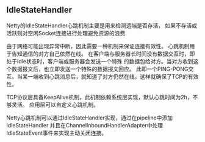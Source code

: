 ## IdleStateHandler
Netty的IdleStateHandler心跳机制主要是用来检测远端是否存活，
如果不存活或活跃则对空闲Socket连接进行处理避免资源的浪费.

由于网络可能出现异常中断，因此需要一种机制来保证连接有效性。
心跳机制用于告知通信的对方自己依然在线。
在客户端与服务器长时间没有数据交互时，即处于Idle状态时，客户端或服务器会发送一个特殊
的数据包给对方。当对方收到这个数据报文后，也立即发送一个特殊的数据报文回应。
此即一个PING-PONG交互。当某一端收到心跳消息后，就知道了对方仍然在线。这样就确保了TCP的有效性。

TCP协议层具备KeepAlive机制，此机制依赖系统层实现，默认心跳时间为2h，不够灵活。
应用层可以自定义心跳机制。

Netty心跳机制可以通过IdleStateHandler实现，通过在pipeline中添加IdleStateHandler
并且在ChannelInboundHandlerAdapter中处理IdleStateEvent事件来实现主动关闭连接。

